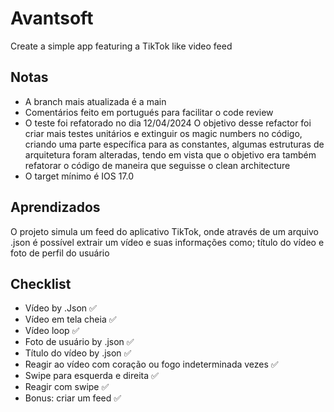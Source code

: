 
# Avantsoft

Create a simple app featuring a TikTok like video feed


## Notas

- A branch mais atualizada é a main
- Comentários feito em portugués para facilitar o code review
- O teste foi refatorado no dia 12/04/2024 O objetivo desse refactor foi criar mais testes unitários e extinguir os magic numbers no código, criando uma parte específica para as constantes, algumas estruturas de arquitetura foram alteradas, tendo em vista que o objetivo era também refatorar o código de maneira que seguisse o clean architecture
- O target mínimo é IOS 17.0

## Aprendizados

O projeto simula um feed do aplicativo TikTok, onde através de um arquivo .json é possível extrair um vídeo e suas informações como; título do vídeo e foto de perfil do usuário


## Checklist
- Vídeo by .Json ✅
- Vídeo em tela cheia ✅
- Vídeo loop ✅
- Foto de usuário by .json ✅
- Título do vídeo by .json ✅
- Reagir ao vídeo com coração ou fogo indeterminada vezes ✅
- Swipe para esquerda e direita ✅
- Reagir com swipe ✅
- Bonus: criar um feed ✅
